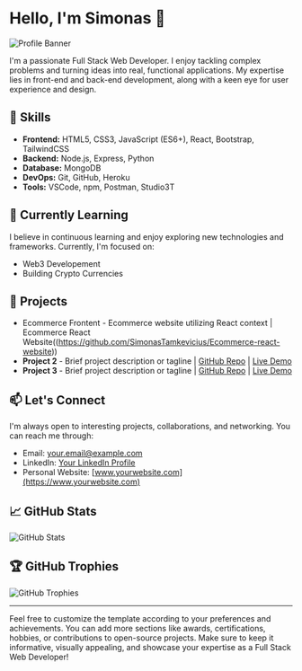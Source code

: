 # Hello, I'm Simonas 👋

![Profile Banner](https://your-image-link.com/banner.png)

I'm a passionate Full Stack Web Developer. I enjoy tackling complex problems and turning ideas into real, functional applications. My expertise lies in front-end and back-end development, along with a keen eye for user experience and design.

## 🚀 Skills

- **Frontend:** HTML5, CSS3, JavaScript (ES6+), React, Bootstrap, TailwindCSS
- **Backend:** Node.js, Express, Python
- **Database:** MongoDB
- **DevOps:** Git, GitHub, Heroku
- **Tools:** VSCode, npm, Postman, Studio3T

## 🌱 Currently Learning

I believe in continuous learning and enjoy exploring new technologies and frameworks. Currently, I'm focused on:

- Web3 Developement
- Building Crypto Currencies

## 📝 Projects

- Ecommerce Frontent - Ecommerce website utilizing React context | Ecommerce React Website((https://github.com/SimonasTamkevicius/Ecommerce-react-website))
- **Project 2** - Brief project description or tagline | [GitHub Repo](link-to-repo) | [Live Demo](link-to-demo)
- **Project 3** - Brief project description or tagline | [GitHub Repo](link-to-repo) | [Live Demo](link-to-demo)

## 📫 Let's Connect

I'm always open to interesting projects, collaborations, and networking. You can reach me through:

- Email: [your.email@example.com](mailto:your.email@example.com)
- LinkedIn: [Your LinkedIn Profile](https://www.linkedin.com/in/yourusername/)
- Personal Website: [www.yourwebsite.com](https://www.yourwebsite.com)

## 📈 GitHub Stats

![GitHub Stats](https://github-readme-stats.vercel.app/api?username=yourusername&show_icons=true&count_private=true)

## 🏆 GitHub Trophies

![GitHub Trophies](https://github-profile-trophy.vercel.app/?username=yourusername)

---

Feel free to customize the template according to your preferences and achievements. You can add more sections like awards, certifications, hobbies, or contributions to open-source projects. Make sure to keep it informative, visually appealing, and showcase your expertise as a Full Stack Web Developer!

<!--
**SimonasTamkevicius/SimonasTamkevicius** is a ✨ _special_ ✨ repository because its `README.md` (this file) appears on your GitHub profile.

Here are some ideas to get you started:

- 🔭 I’m currently working on ...
- 🌱 I’m currently learning ...
- 👯 I’m looking to collaborate on ...
- 🤔 I’m looking for help with ...
- 💬 Ask me about ...
- 📫 How to reach me: ...
- 😄 Pronouns: ...
- ⚡ Fun fact: ...
-->
